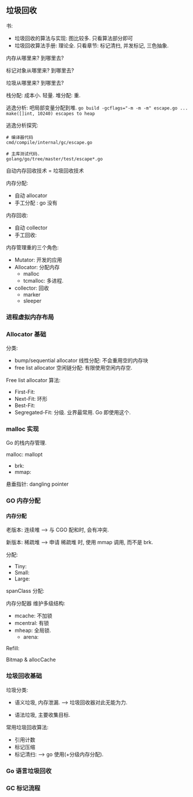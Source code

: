 
## 垃圾回收
书:
- 垃圾回收的算法与实现: 图比较多. 只看算法部分即可
- 垃圾回收算法手册: 理论全. 只看章节: 标记清扫, 并发标记, 三色抽象.

内存从哪里来? 到哪里去?

标记对象从哪里来? 到哪里去?

垃圾从哪里来? 到哪里去?


栈分配: 成本小. 轻量.
堆分配: 重.

逃逸分析: 吧局部变量分配到堆.
    ```
    go build -gcflags="-m -m -m" escape.go
    ...
    make([]int, 10240) escapes to heap
    ```

逃逸分析探究:
```
# 编译器代码
cmd/compile/internal/gc/escape.go

# 主库测试代码.
golang/go/tree/master/test/escape*.go
```

自动内存回收技术 = 垃圾回收技术

内存分配:
- 自动 allocator
- 手工分配 : go 没有

内存回收:
- 自动 collector
- 手工回收: 

内存管理重的三个角色:
- Mutator: 开发的应用
- Allocator: 分配内存
    - malloc
    - tcmalloc: 多进程.
- collector: 回收
    - marker
    - sleeper

### 进程虚拟内存布局

### Allocator 基础
分类:
- bump/sequential allocator 线性分配: 不会重用空的内存块
- free list allocator 空闲链分配: 有限使用空闲内存空.

Free list allocator 算法:
- First-Fit: 
- Next-Fit: 环形
- Best-Fit: 
- Segregated-Fit: 分级. 业界最常用. Go 即使用这个.

### malloc 实现
Go 的栈内存管理.

malloc: mallopt
- brk: 
- mmap:

悬垂指针: dangling pointer

### GO 内存分配
#### 内存分配
老版本: 连续堆 --> 与 CGO 配和时, 会有冲突.

新版本: 稀疏堆 --> 
    申请 稀疏堆 时, 使用 mmap 调用, 而不是 brk.

分配:
- Tiny: 
- Small: 
- Large:

spanClass 分配: 


内存分配器 维护多级结构:
- mcache: 不加锁
- mcentral: 有锁
- mheap: 全局锁.
  - arena:

Refill:

Bitmap & allocCache

### 垃圾回收基础

垃圾分类:
- 语义垃圾, 内存泄漏. --> 垃圾回收器对此无能为力.

- 语法垃圾, 主要收集目标.


常用垃圾回收算法:
- 引用计数
- 标记压缩
- 标记清扫: --> go 使用(+分级内存分配).

### Go 语言垃圾回收
 


### GC 标记流程